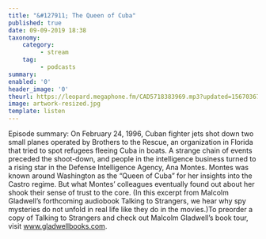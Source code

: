```yaml
---
title: "&#127911; The Queen of Cuba"
published: true
date: 09-09-2019 18:38
taxonomy:
    category:
         - stream
    tag:
         - podcasts
summary:
enabled: '0'
header_image: '0'
theurl: https://leopard.megaphone.fm/CAD5718383969.mp3?updated=1567036762
image: artwork-resized.jpg
template: listen
---
```

 
Episode summary: On February 24, 1996, Cuban fighter jets shot down two small planes operated by Brothers to the Rescue, an organization in Florida that tried to spot refugees fleeing Cuba in boats. A strange chain of events preceded the shoot-down, and people in the intelligence business turned to a rising star in the Defense Intelligence Agency, Ana Montes. Montes was known around Washington as the “Queen of Cuba” for her insights into the Castro regime. But what Montes’ colleagues eventually found out about her shook their sense of trust to the core. (In this excerpt from Malcolm Gladwell’s forthcoming audiobook Talking to Strangers, we hear why spy mysteries do not unfold in real life like they do in the movies.)To preorder a copy of Talking to Strangers and check out Malcolm Gladwell’s book tour, visit www.gladwellbooks.com.
